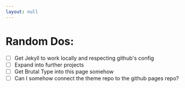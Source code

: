 ```yaml
---
layout: null
---
```


# Random Dos:

- [ ] Get Jekyll to work locally and respecting github's config
- [ ] Expand into further projects
- [ ] Get Brutal Type into this page somehow
- [ ] Can I somehow connect the theme repo to the github pages repo?
